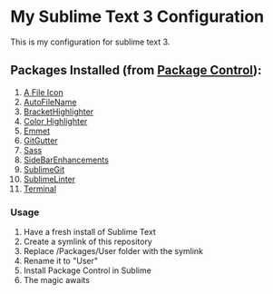 # My Sublime Text 3 Configuration
This is my configuration for sublime text 3. 

## Packages Installed (from [Package Control](https://packagecontrol.io/)):
1. [A File Icon](https://packagecontrol.io/packages/A%20File%20Icon)
2. [AutoFileName](https://packagecontrol.io/packages/AutoFileName)
3. [BracketHighlighter](https://packagecontrol.io/packages/BracketHighlighter)
4. [Color Highlighter](https://packagecontrol.io/packages/Color%20Highlighter)
5. [Emmet](https://packagecontrol.io/packages/Emmet)
6. [GitGutter](https://packagecontrol.io/packages/GitGutter)
7. [Sass](https://packagecontrol.io/packages/Sass)
8. [SideBarEnhancements](https://packagecontrol.io/packages/SideBarEnhancements)
9. [SublimeGit](https://packagecontrol.io/packages/SublimeGit)
10. [SublimeLinter](https://packagecontrol.io/packages/SublimeLinter)
11. [Terminal](https://packagecontrol.io/packages/Terminal)

### Usage
1. Have a fresh install of Sublime Text
2. Create a symlink of this repository
3. Replace /Packages/User folder with the symlink
4. Rename it to "User"
5. Install Package Control in Sublime
6. The magic awaits
